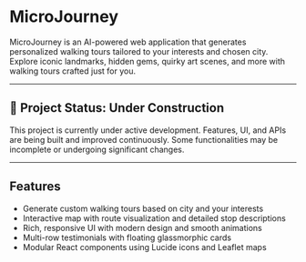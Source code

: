 # MicroJourney

MicroJourney is an AI-powered web application that generates personalized walking tours tailored to your interests and chosen city. Explore iconic landmarks, hidden gems, quirky art scenes, and more with walking tours crafted just for you.

---

## 🚧 Project Status: Under Construction

This project is currently under active development. Features, UI, and APIs are being built and improved continuously. Some functionalities may be incomplete or undergoing significant changes.

---

## Features

- Generate custom walking tours based on city and your interests
- Interactive map with route visualization and detailed stop descriptions
- Rich, responsive UI with modern design and smooth animations
- Multi-row testimonials with floating glassmorphic cards
- Modular React components using Lucide icons and Leaflet maps